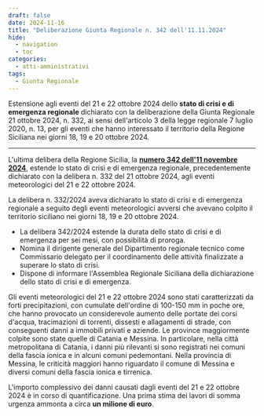```yaml
---
draft: false
date: 2024-11-16
title: "Deliberazione Giunta Regionale n. 342 dell'11.11.2024"
hide:
  - navigation
  - toc
categories:
  - atti-amministrativi
tags:
  - Giunta Regionale
---
```



Estensione agli eventi del 21 e 22 ottobre 2024 dello **stato di crisi e di emergenza regionale** dichiarato con la deliberazione della Giunta Regionale 21 ottobre 2024, n. 332, 
ai sensi dell'articolo 3 della legge regionale 7 luglio 2020, n. 13, per gli eventi che hanno interessato il territorio della Regione Siciliana nei giorni 18, 19 e 20 ottobre 2024.

---

L'ultima delibera della Regione Sicilia, la [**numero 342 dell'11 novembre 2024**](https://www2.regione.sicilia.it/deliberegiunta/file/giunta/allegati/N.342_11.11.2024.pdf), estende lo stato di crisi e di emergenza regionale, precedentemente dichiarato con la delibera n. 332 del 21 ottobre 2024, agli eventi meteorologici del 21 e 22 ottobre 2024. 

La delibera n. 332/2024 aveva dichiarato lo stato di crisi e di emergenza regionale a seguito degli eventi meteorologici avversi che avevano colpito il territorio siciliano nei giorni 18, 19 e 20 ottobre 2024. 

- La delibera 342/2024 estende la durata dello stato di crisi e di emergenza per sei mesi, con possibilità di proroga.
- Nomina il dirigente generale del Dipartimento regionale tecnico come Commissario delegato per il coordinamento delle attività finalizzate a superare lo stato di crisi. 
- Dispone di informare l'Assemblea Regionale Siciliana della dichiarazione dello stato di crisi e di emergenza.

Gli eventi meteorologici del 21 e 22 ottobre 2024 sono stati caratterizzati da forti precipitazioni, con cumulate dell'ordine di 100-150 mm in poche ore, che hanno provocato un considerevole aumento delle portate dei corsi d'acqua, tracimazioni di torrenti, dissesti e allagamenti di strade, con conseguenti danni a immobili privati e aziende. Le province maggiormente colpite sono state quelle di Catania e Messina. In particolare, nella città metropolitana di Catania, i danni più rilevanti si sono registrati nei comuni della fascia ionica e in alcuni comuni pedemontani. Nella provincia di Messina, le criticità maggiori hanno riguardato il comune di Messina e diversi comuni della fascia ionica e tirrenica.

L'importo complessivo dei danni causati dagli eventi del 21 e 22 ottobre 2024 è in corso di quantificazione. Una prima stima dei lavori di somma urgenza ammonta a circa **un milione di euro**.


